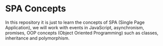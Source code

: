 # SPA Concepts

In this repository it is just to learn the concepts of SPA (Single Page Application), we will work with events in JavaScript, asynchronism, promises, OOP concepts (Object Oriented Programming) such as classes, inheritance and polymorphism.